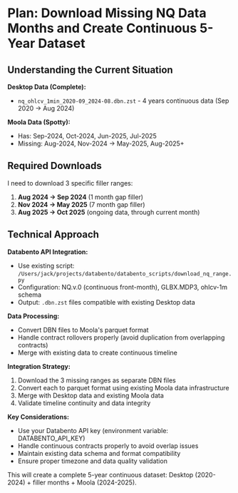 # Plan: Download Missing NQ Data Months and Create Continuous 5-Year Dataset

## Understanding the Current Situation

**Desktop Data (Complete):**
- `nq_ohlcv_1min_2020-09_2024-08.dbn.zst` - 4 years continuous data (Sep 2020 → Aug 2024)

**Moola Data (Spotty):**
- Has: Sep-2024, Oct-2024, Jun-2025, Jul-2025  
- Missing: Aug-2024, Nov-2024 → May-2025, Aug-2025+

## Required Downloads

I need to download 3 specific filler ranges:
1. **Aug 2024 → Sep 2024** (1 month gap filler)
2. **Nov 2024 → May 2025** (7 month gap filler) 
3. **Aug 2025 → Oct 2025** (ongoing data, through current month)

## Technical Approach

**Databento API Integration:**
- Use existing script: `/Users/jack/projects/databento/databento_scripts/download_nq_range.py`
- Configuration: NQ.v.0 (continuous front-month), GLBX.MDP3, ohlcv-1m schema
- Output: `.dbn.zst` files compatible with existing Desktop data

**Data Processing:**
- Convert DBN files to Moola's parquet format
- Handle contract rollovers properly (avoid duplication from overlapping contracts)
- Merge with existing data to create continuous timeline

**Integration Strategy:**
1. Download the 3 missing ranges as separate DBN files
2. Convert each to parquet format using existing Moola data infrastructure  
3. Merge with Desktop data and existing Moola data
4. Validate timeline continuity and data integrity

**Key Considerations:**
- Use your Databento API key (environment variable: DATABENTO_API_KEY)
- Handle continuous contracts properly to avoid overlap issues
- Maintain existing data schema and format compatibility
- Ensure proper timezone and data quality validation

This will create a complete 5-year continuous dataset: Desktop (2020-2024) + filler months + Moola (2024-2025).